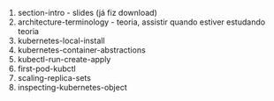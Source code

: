 1. section-intro - slides (já fiz download)
1. architecture-terminology - teoria, assistir quando estiver estudando teoria
1. kubernetes-local-install
1. kubernetes-container-abstractions
1. kubectl-run-create-apply
1. first-pod-kubctl
1. scaling-replica-sets
1. inspecting-kubernetes-object


